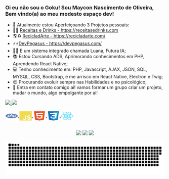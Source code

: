### Oi eu não sou o Goku! Sou Maycon Nascimento de Oliveira, Bem vindo(a) ao meu modesto espaço dev!

- 🔭 Atualmente estou Aperfeiçoando 3 Projetos pessoais:
- 🍕🍹 <a href='https://receitasedrinks.com' target='_blank'>Receitas e Drinks - https://receitasedrinks.com</a>
- 🌎♻ <a href='https://recicladarte.com' target='_blank'>RecicladArte - https://recicladarte.com/</a>
- ⚡⚡<a href='https://devpegasus.com' target='_blank'>DevPegasus - https://devpegasus.com/</a>
- 👸🏻 E um sistema integrado chamada Luana, Futura IA;
- 📚 Estou Cursando ADS, Aprimorando conhecimentos em PHP, Aprendendo React Native;
- 💻 Tenho conhecimento em: PHP, Javascript, AJAX, JSON, SQL, MYSQL, CSS, Bootstrap, e me arrisco em React Native, Electron e Twig;
- 😉 Procurando evoluir sempre nas Habilidades e no psicológico;
- 💬 Entra em contato comigo ai! vamos formar um grupo criar um projeto, mudar o mundo, algo empolgante por ai!
<div>
  <a href="https://github.com/Maycon-crz">
  <img height="180em" src="https://github-readme-stats.vercel.app/api?username=Maycon-crz&show_icons=true&theme=dracula&include_all_commits=true&count_private=true"/>
  <img height="180em" src="https://github-readme-stats.vercel.app/api/top-langs/?username=Maycon-crz&layout=compact&langs_count=7&theme=dracula"/>
</div>
<div style="display: inline_block"><br>
  <img align="center" alt="Rafa-React" height="30" width="40" src="https://raw.githubusercontent.com/devicons/devicon/master/icons/php/php-plain.svg">
  <img align="center" alt="Rafa-Js" height="30" width="40" src="https://raw.githubusercontent.com/devicons/devicon/master/icons/javascript/javascript-plain.svg">    
  <img align="center" alt="Rafa-HTML" height="30" width="40" src="https://raw.githubusercontent.com/devicons/devicon/master/icons/html5/html5-original.svg">
  <img align="center" alt="Rafa-CSS" height="30" width="40" src="https://raw.githubusercontent.com/devicons/devicon/master/icons/css3/css3-original.svg">
  <img align="center" alt="Rafa-React" height="30" width="40" src="https://raw.githubusercontent.com/devicons/devicon/master/icons/react/react-original.svg">
<!--   <img align="right" alt="Rafa-yoda" src="https://cdn.discordapp.com/attachments/795358919417397249/825430589581688872/hi.gif"> -->
</div>
  
##
  
<div align="center"> 
  <a href="https://www.instagram.com/maycondesenvolvedor/" target="_blank"><img src="https://img.shields.io/badge/-Instagram-%23E4405F?style=for-the-badge&logo=instagram&logoColor=white" target="_blank"></a> 
  <a href="mayconnascimentodeoliveira23@gmail.com"><img src="https://img.shields.io/badge/-Gmail-%23333?style=for-the-badge&logo=gmail&logoColor=white" target="_blank"></a>
  <a href="https://www.linkedin.com/in/maycon-nascimento-de-oliveira-241747172/" target="_blank"><img src="https://img.shields.io/badge/-LinkedIn-%230077B5?style=for-the-badge&logo=linkedin&logoColor=white" target="_blank"></a> 
 
  ![Snake animation](https://github.com/Maycon-crz/Maycon-crz/blob/output/github-contribution-grid-snake.svg)
 
</div>

